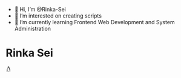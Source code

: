 - 👋 Hi, I’m @Rinka-Sei
- 👀 I’m interested on creating scripts
- 🌱 I’m currently learning Frontend Web Development and System Administration
<!---
Rinka-Sei/Rinka-Sei is a ✨ special ✨ repository because its `README.md` (this file) appears on your GitHub profile.
You can click the Preview link to take a look at your changes.
--->

<h1>Rinka Sei</h1>

<!-- linux icon by Free Icons (https://free-icons.github.io/free-icons/) -->
<svg xmlns="http://www.w3.org/2000/svg" height="1em" fill="currentColor" viewBox="0 0 512 512">
  <path
    d="M 254.5058365758755 122.52140077821012 Q 254.5058365758755 123.51750972762646 255.50194552529183 123.51750972762646 L 255.50194552529183 123.51750972762646 L 255.50194552529183 123.51750972762646 Q 256.49805447470817 124.5136186770428 257.4941634241245 124.5136186770428 Q 259.4863813229572 124.5136186770428 260.4824902723735 123.51750972762646 Q 259.4863813229572 121.52529182879377 257.4941634241245 120.52918287937743 Q 257.4941634241245 120.52918287937743 257.4941634241245 120.52918287937743 Q 254.5058365758755 118.53696498054475 251.51750972762645 120.52918287937743 Q 250.5214007782101 120.52918287937743 250.5214007782101 121.52529182879377 Q 251.51750972762645 122.52140077821012 252.5136186770428 122.52140077821012 Q 253.50972762645915 122.52140077821012 254.5058365758755 122.52140077821012 L 254.5058365758755 122.52140077821012 Z M 232.59143968871595 124.5136186770428 Q 233.5875486381323 124.5136186770428 234.58365758754863 123.51750972762646 L 234.58365758754863 123.51750972762646 L 234.58365758754863 123.51750972762646 Q 234.58365758754863 123.51750972762646 235.57976653696497 122.52140077821012 Q 236.57587548638134 122.52140077821012 236.57587548638134 122.52140077821012 Q 238.568093385214 122.52140077821012 238.568093385214 121.52529182879377 Q 239.56420233463035 120.52918287937743 238.568093385214 120.52918287937743 Q 235.57976653696497 118.53696498054475 232.59143968871595 120.52918287937743 Q 232.59143968871595 120.52918287937743 232.59143968871595 120.52918287937743 Q 229.60311284046693 121.52529182879377 229.60311284046693 123.51750972762646 Q 230.59922178988327 124.5136186770428 232.59143968871595 124.5136186770428 L 232.59143968871595 124.5136186770428 Z M 452.7315175097276 402.4280155642023 Q 447.7509727626459 395.45525291828795 445.75875486381324 383.50194552529183 L 445.75875486381324 383.50194552529183 L 445.75875486381324 383.50194552529183 Q 445.75875486381324 382.5058365758755 445.75875486381324 382.5058365758755 Q 443.76653696498056 369.55642023346303 434.80155642023345 360.591439688716 Q 432.8093385214008 358.59922178988325 430.8171206225681 357.6031128404669 Q 428.8249027237354 356.60700389105057 426.83268482490274 355.6108949416342 Q 438.7859922178988 313.7743190661479 422.84824902723733 276.9182879377432 Q 414.8793774319066 254.00778210116732 401.92996108949416 235.0817120622568 Q 388.9805447470817 216.1556420233463 377.0272373540856 202.2101167315175 Q 377.0272373540856 202.2101167315175 376.0311284046693 201.21400778210116 Q 363.0817120622568 186.27237354085602 353.1206225680934 169.3385214007782 Q 344.15564202334633 152.4046692607004 344.15564202334633 130.49027237354085 Q 344.15564202334633 128.49805447470817 344.15564202334633 125.50972762645914 Q 345.15175097276267 100.60700389105058 342.1634241245136 71.71984435797665 Q 338.17898832684824 42.83268482490272 322.24124513618676 21.914396887159533 Q 306.3035019455253 0.9961089494163424 268.4513618677043 0 Q 225.61867704280155 0.9961089494163424 208.68482490272373 20.91828793774319 Q 191.75097276264592 40.840466926070036 189.75875486381324 66.73929961089495 Q 187.76653696498053 93.63424124513618 189.75875486381324 115.54863813229572 Q 190.75486381322958 127.50194552529183 190.75486381322958 134.47470817120623 Q 189.75875486381324 167.34630350194553 167.8443579766537 199.22178988326849 Q 153.8988326848249 216.1556420233463 136.96498054474708 241.05836575875486 Q 120.03112840466926 266.9571984435798 110.07003891050584 295.84435797665367 Q 101.10505836575875 322.73929961089493 104.09338521400778 348.63813229571986 Q 99.11284046692607 353.61867704280155 94.13229571984436 360.591439688716 Q 91.14396887159533 365.5719844357977 88.1556420233463 368.5603112840467 Q 82.17898832684826 373.5408560311284 73.21400778210116 375.53307392996106 Q 72.21789883268482 376.52918287937746 71.22178988326849 376.52918287937746 Q 60.264591439688715 379.5175097276265 52.295719844357976 391.47081712062254 Q 49.30739299610895 397.44747081712063 49.30739299610895 403.42412451361866 Q 49.30739299610895 409.40077821011675 50.30350194552529 415.3774319066148 Q 51.29961089494164 416.3735408560311 51.29961089494164 417.36964980544747 Q 53.29182879377432 428.32684824902725 51.29961089494164 436.29571984435796 Q 43.3307392996109 457.2140077821012 49.30739299610895 468.1712062256809 Q 55.284046692607006 478.13229571984436 69.2295719844358 480.12451361867704 Q 77.19844357976653 481.1206225680934 87.15953307392996 482.1167315175097 Q 109.07392996108949 484.1089494163424 128 492.07782101167317 Q 158.87937743190662 508.01556420233464 183.78210116731518 503.0350194552529 Q 201.71206225680933 499.05058365758754 209.68093385214007 483.11284046692606 Q 218.64591439688715 482.1167315175097 228.6070038910506 480.12451361867704 Q 240.5603112840467 477.136186770428 257.4941634241245 476.1400778210117 Q 268.4513618677043 476.1400778210117 281.40077821011675 478.13229571984436 Q 295.3463035019455 480.12451361867704 313.2762645914397 480.12451361867704 Q 313.2762645914397 484.1089494163424 315.2684824902724 487.0972762645914 L 315.2684824902724 487.0972762645914 L 315.2684824902724 487.0972762645914 Q 329.2140077821012 512 355.11284046692606 510.0077821011673 Q 381.011673151751 508.01556420233464 403.92217898832683 482.1167315175097 Q 418.863813229572 466.17898832684824 439.78210116731515 458.21011673151753 Q 447.7509727626459 454.2256809338521 454.7237354085603 450.24124513618676 Q 466.6770428015564 443.2684824902724 467.67315175097275 431.31517509727627 Q 468.6692607003891 420.3579766536965 452.7315175097276 402.4280155642023 L 452.7315175097276 402.4280155642023 Z M 257.4941634241245 86.6614785992218 Q 265.4630350194553 70.72373540856032 279.408560311284 70.72373540856032 L 279.408560311284 70.72373540856032 L 279.408560311284 70.72373540856032 Q 292.3579766536965 70.72373540856032 301.3229571984436 86.6614785992218 Q 309.2918287937743 110.56809338521401 296.3424124513619 126.50583657587549 Q 294.35019455252916 125.50972762645914 284.3891050583658 121.52529182879377 Q 284.3891050583658 121.52529182879377 285.3852140077821 120.52918287937743 Q 287.3774319066148 119.53307392996109 288.3735408560311 117.5408560311284 Q 291.36186770428014 107.57976653696498 288.3735408560311 99.61089494163424 Q 285.3852140077821 90.64591439688716 279.408560311284 90.64591439688716 Q 273.431906614786 89.64980544747081 269.44747081712063 96.62256809338521 Q 265.4630350194553 103.59533073929961 267.45525291828795 113.55642023346303 Q 260.4824902723735 109.57198443579766 254.5058365758755 108.57587548638132 Q 252.5136186770428 97.61867704280155 257.4941634241245 86.6614785992218 L 257.4941634241245 86.6614785992218 Z M 216.65369649805447 75.70428015564202 Q 224.6225680933852 75.70428015564202 230.59922178988327 84.6692607003891 L 230.59922178988327 84.6692607003891 L 230.59922178988327 84.6692607003891 Q 236.57587548638134 94.63035019455253 235.57976653696497 108.57587548638132 Q 230.59922178988327 110.56809338521401 225.61867704280155 113.55642023346303 Q 226.6147859922179 106.58365758754864 223.62645914396887 100.60700389105058 Q 220.63813229571986 93.63424124513618 215.65758754863813 93.63424124513618 Q 209.68093385214007 95.62645914396887 208.68482490272373 105.58754863813229 Q 208.68482490272373 115.54863813229572 214.6614785992218 121.52529182879377 Q 214.6614785992218 122.52140077821012 214.6614785992218 122.52140077821012 Q 216.65369649805447 121.52529182879377 208.68482490272373 127.50194552529183 Q 196.73151750972764 114.55252918287938 199.71984435797665 95.62645914396887 Q 202.70817120622567 77.6964980544747 216.65369649805447 75.70428015564202 L 216.65369649805447 75.70428015564202 Z M 202.70817120622567 136.4669260700389 Q 205.69649805447472 133.4785992217899 208.68482490272373 131.4863813229572 L 208.68482490272373 131.4863813229572 L 208.68482490272373 131.4863813229572 Q 215.65758754863813 126.50583657587549 217.6498054474708 125.50972762645914 Q 217.6498054474708 124.5136186770428 218.64591439688715 124.5136186770428 Q 225.61867704280155 114.55252918287938 244.54474708171207 111.56420233463035 Q 255.50194552529183 110.56809338521401 270.44357976653697 120.52918287937743 Q 275.42412451361866 123.51750972762646 281.40077821011675 125.50972762645914 Q 286.38132295719845 126.50583657587549 293.3540856031128 129.4941634241245 Q 307.2996108949416 134.47470817120623 303.31517509727627 147.42412451361866 Q 299.3307392996109 159.3774319066148 281.40077821011675 165.35408560311285 Q 275.42412451361866 167.34630350194553 270.44357976653697 171.33073929961088 Q 260.4824902723735 180.295719844358 243.5486381322957 180.295719844358 Q 237.57198443579767 180.295719844358 233.5875486381323 178.30350194552528 Q 227.61089494163423 175.31517509727627 222.63035019455253 170.33463035019454 Q 218.64591439688715 166.3501945525292 213.66536964980546 163.36186770428014 Q 200.715953307393 156.38910505836577 198.72373540856032 148.42023346303503 Q 196.73151750972764 140.4513618677043 202.70817120622567 135.47081712062257 L 202.70817120622567 136.4669260700389 Z M 206.69260700389106 469.16731517509726 Q 202.70817120622567 494.07003891050584 179.7976653696498 497.05836575875486 L 179.7976653696498 497.05836575875486 L 179.7976653696498 497.05836575875486 Q 155.89105058365757 499.05058365758754 130.98832684824902 487.0972762645914 Q 109.07392996108949 476.1400778210117 87.15953307392996 476.1400778210117 Q 62.2568093385214 475.14396887159535 55.284046692607006 465.1828793774319 Q 51.29961089494164 458.21011673151753 57.27626459143969 438.28793774319064 L 57.27626459143969 438.28793774319064 L 57.27626459143969 438.28793774319064 Q 60.264591439688715 428.32684824902725 57.27626459143969 417.36964980544747 Q 57.27626459143969 415.3774319066148 57.27626459143969 414.38132295719845 Q 54.28793774319066 402.4280155642023 58.27237354085603 394.4591439688716 Q 63.252918287937746 385.4941634241245 73.21400778210116 383.50194552529183 Q 75.20622568093385 382.5058365758755 77.19844357976653 381.50972762645915 Q 85.16731517509727 379.5175097276265 92.14007782101167 373.5408560311284 Q 96.12451361867704 368.5603112840467 100.10894941634241 363.579766536965 Q 103.09727626459144 359.5953307392996 107.08171206225681 355.6108949416342 Q 113.05836575875486 346.6459143968872 124.01556420233463 348.63813229571986 Q 135.96887159533074 350.63035019455253 145.92996108949416 364.57587548638134 L 165.85214007782102 400.43579766536965 L 165.85214007782102 400.43579766536965 Q 171.82879377431905 411.39299610894943 182.78599221789884 424.3424124513619 Q 192.74708171206225 436.29571984435796 199.71984435797665 447.25291828793775 Q 206.69260700389106 459.20622568093387 206.69260700389106 469.16731517509726 L 206.69260700389106 469.16731517509726 Z M 204.70038910505838 443.2684824902724 Q 198.72373540856032 432.3112840466926 190.75486381322958 423.3463035019455 Q 202.70817120622567 424.3424124513619 207.6887159533074 414.38132295719845 Q 210.6770428015564 404.420233463035 199.71984435797665 389.47859922178986 Q 188.7626459143969 375.53307392996106 175.81322957198444 366.568093385214 Q 162.86381322957197 357.6031128404669 161.86770428015564 357.6031128404669 Q 161.86770428015564 357.6031128404669 161.86770428015564 357.6031128404669 Q 141.9455252918288 344.6536964980545 136.96498054474708 327.7198443579766 Q 132.98054474708172 310.7859922178988 136.96498054474708 292.85603112840465 Q 140.94941634241246 274.9260700389105 148.9182879377432 259.98443579766536 Q 156.88715953307394 244.0466926070039 163.8599221789883 233.08949416342412 Q 168.84046692607004 229.10505836575877 155.89105058365757 254.00778210116732 Q 147.92217898832683 266.9571984435798 142.94163424124514 290.863813229572 Q 137.96108949416342 313.7743190661479 152.90272373540856 336.68482490272373 Q 153.8988326848249 304.8093385214008 166.84824902723736 274.9260700389105 Q 169.83657587548637 267.9533073929961 173.82101167315176 258.988326848249 Q 183.78210116731518 238.07003891050584 193.7431906614786 212.17120622568095 Q 203.704280155642 186.27237354085602 205.69649805447472 162.3657587548638 Q 208.68482490272373 164.3579766536965 211.67315175097275 167.34630350194553 Q 215.65758754863813 169.3385214007782 219.6420233463035 173.3229571984436 Q 221.6342412451362 175.31517509727627 224.6225680933852 177.30739299610894 Q 244.54474708171207 191.25291828793775 266.4591439688716 178.30350194552528 Q 269.44747081712063 176.3112840466926 272.43579766536965 174.31906614785993 Q 278.4124513618677 171.33073929961088 282.3968871595331 169.3385214007782 Q 297.33852140077823 164.3579766536965 304.3112840466926 154.39688715953307 Q 311.284046692607 178.30350194552528 322.24124513618676 205.19844357976655 Q 332.2023346303502 233.08949416342412 342.1634241245136 250.02334630350194 Q 347.14396887159535 257.9922178988327 354.1167315175097 274.9260700389105 Q 361.08949416342415 291.8599221789883 365.0739299610895 313.7743190661479 Q 370.0544747081712 313.7743190661479 376.0311284046693 315.76653696498056 Q 384.99610894941634 287.87548638132296 374.03891050583655 263.9688715953307 Q 363.0817120622568 240.06225680933852 353.1206225680934 231.09727626459144 Q 346.147859922179 224.12451361867704 350.13229571984436 224.12451361867704 Q 360.0933852140078 233.08949416342412 370.0544747081712 249.0272373540856 Q 380.01556420233464 263.9688715953307 384.99610894941634 282.89494163424126 Q 389.97665369649803 300.8249027237354 385.9922178988327 318.7548638132296 Q 398.94163424124514 323.73540856031127 408.9027237354086 332.7003891050584 Q 419.8599221789883 340.6692607003891 416.8715953307393 353.61867704280155 Q 413.8832684824903 353.61867704280155 412.88715953307394 353.61867704280155 Q 412.88715953307394 353.61867704280155 411.8910505836576 353.61867704280155 Q 416.8715953307393 339.67315175097275 389.97665369649803 327.7198443579766 Q 374.03891050583655 320.74708171206225 364.07782101167317 322.73929961089493 Q 353.1206225680934 324.7315175097276 351.1284046692607 339.67315175097275 Q 334.1945525291829 347.6420233463035 330.21011673151753 367.56420233463035 Q 326.2256809338521 383.50194552529183 325.2295719844358 406.4124513618677 Q 324.23346303501944 418.3657587548638 319.25291828793775 434.3035019455253 Q 319.25291828793775 435.2996108949416 319.25291828793775 435.2996108949416 Q 294.35019455252916 453.2295719844358 264.46692607003894 457.2140077821012 Q 233.5875486381323 461.19844357976655 204.70038910505838 443.2684824902724 L 204.70038910505838 443.2684824902724 Z M 461.6964980544747 431.31517509727627 Q 458.7081712062257 443.2684824902724 437.78988326848247 451.2373540856031 L 437.78988326848247 451.2373540856031 L 437.78988326848247 451.2373540856031 Q 416.8715953307393 459.20622568093387 398.94163424124514 478.13229571984436 Q 377.0272373540856 501.0428015564202 355.11284046692606 503.0350194552529 Q 333.19844357976655 505.0272373540856 321.2451361867704 484.1089494163424 Q 316.26459143968873 467.1750972762646 322.24124513618676 448.2490272373541 Q 324.23346303501944 441.2762645914397 326.2256809338521 435.2996108949416 Q 331.20622568093387 420.3579766536965 332.2023346303502 407.408560311284 Q 333.19844357976655 384.49805447470817 336.18677042801556 368.5603112840467 Q 340.1712062256809 353.61867704280155 350.13229571984436 347.6420233463035 Q 351.1284046692607 347.6420233463035 351.1284046692607 347.6420233463035 Q 352.12451361867704 369.55642023346303 370.0544747081712 376.52918287937746 Q 380.01556420233464 378.52140077821014 390.9727626459144 372.54474708171205 Q 401.92996108949416 367.56420233463035 407.9066147859922 360.591439688716 Q 408.9027237354086 360.591439688716 409.8988326848249 360.591439688716 Q 421.852140077821 358.59922178988325 430.8171206225681 365.5719844357977 Q 437.78988326848247 372.54474708171205 439.78210116731515 385.4941634241245 Q 440.77821011673154 397.44747081712063 447.7509727626459 407.408560311284 Q 462.69260700389106 424.3424124513619 461.6964980544747 431.31517509727627 L 461.6964980544747 431.31517509727627 Z M 206.69260700389106 148.42023346303503 Q 206.69260700389106 148.42023346303503 207.6887159533074 148.42023346303503 L 207.6887159533074 148.42023346303503 L 207.6887159533074 148.42023346303503 Q 210.6770428015564 151.40856031128405 214.6614785992218 155.3929961089494 Q 224.6225680933852 164.3579766536965 242.55252918287937 165.35408560311285 Q 259.4863813229572 164.3579766536965 273.431906614786 155.3929961089494 Q 273.431906614786 155.3929961089494 273.431906614786 155.3929961089494 Q 282.3968871595331 150.4124513618677 288.3735408560311 144.43579766536965 Q 295.3463035019455 139.45525291828793 291.36186770428014 138.4591439688716 Q 289.36964980544747 138.4591439688716 288.3735408560311 140.4513618677043 Q 287.3774319066148 141.44747081712063 285.3852140077821 143.4396887159533 Q 284.3891050583658 144.43579766536965 282.3968871595331 145.431906614786 Q 276.420233463035 150.4124513618677 271.4396887159533 153.40077821011673 Q 259.4863813229572 161.36964980544747 242.55252918287937 163.36186770428014 Q 226.6147859922179 162.3657587548638 217.6498054474708 153.40077821011673 Q 212.66926070038912 149.41634241245137 209.68093385214007 146.42801556420233 Q 209.68093385214007 146.42801556420233 209.68093385214007 146.42801556420233 Q 208.68482490272373 145.431906614786 208.68482490272373 144.43579766536965 Q 207.6887159533074 142.44357976653697 205.69649805447472 141.44747081712063 Q 202.70817120622567 142.44357976653697 206.69260700389106 148.42023346303503 L 206.69260700389106 148.42023346303503 Z"
  />
</svg>

